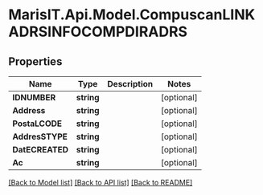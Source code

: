 
# MarisIT.Api.Model.CompuscanLINKADRSINFOCOMPDIRADRS

## Properties

Name | Type | Description | Notes
------------ | ------------- | ------------- | -------------
**IDNUMBER** | **string** |  | [optional] 
**Address** | **string** |  | [optional] 
**PostaLCODE** | **string** |  | [optional] 
**AddresSTYPE** | **string** |  | [optional] 
**DatECREATED** | **string** |  | [optional] 
**Ac** | **string** |  | [optional] 

[[Back to Model list]](../README.md#documentation-for-models)
[[Back to API list]](../README.md#documentation-for-api-endpoints)
[[Back to README]](../README.md)

